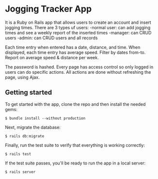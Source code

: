# Jogging Tracker App

It is a Ruby on Rails app that allows users to create an account and insert jogging times. There are 3 types uf users:
-normal user: can add jogging times and see a weekly report of the inserted times
-manager: can CRUD users
-admin: can CRUD users and all records

Each time entry when entered has a date, distance, and time.
When displayed, each time entry has average speed.
Filter by dates from-to.
Report on average speed & distance per week.

The password is hashed. Every page has access control so only logged in users can do specific actions.
All actions are done without refreshing the page, using Ajax.

## Getting started
To get started with the app, clone the repo and then install the needed gems:
```
$ bundle install --without production
```
Next, migrate the database:
```
$ rails db:migrate
```
Finally, run the test suite to verify that everything is working correctly:
```
$ rails test
```
If the test suite passes, you'll be ready to run the app in a local server:
```
$ rails server
```
